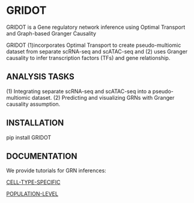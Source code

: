 # GRIDOT


GRIDOT is a Gene regulatory network inference using Optimal Transport and Graph-based Granger Causality

GRIDOT (1)incorporates Optimal Transport to create pseudo-multiomic dataset from separate scRNA-seq and scATAC-seq and (2) uses Granger causality to infer transcription factors (TFs) and gene relationship.




## ANALYSIS TASKS

(1) Integrating separate scRNA-seq and scATAC-seq into a pseudo-multiomic dataset.
(2) Predicting and visualizing GRNs with Granger causality assumption.


## INSTALLATION

pip install GRIDOT


## DOCUMENTATION
We provide tutorials for GRN inferences:

[CELL-TYPE-SPECIFIC](https://github.com/Tu4n-ph4m/GRIDOT/tree/main/official_tutorial/pbmc)

[POPULATION-LEVEL](https://github.com/Tu4n-ph4m/GRIDOT/tree/main/official_tutorial/human_kidney)

